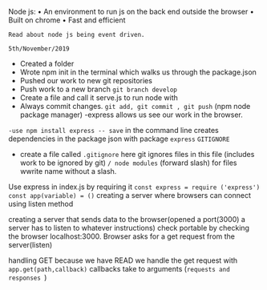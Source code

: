 Node js:
•	An environment to run js on the back end outside the browser
•	Built on chrome
•	Fast and efficient 

`Read about node js being event driven.`

`5th/November/2019`

-	Created a folder
-	Wrote npm init in the terminal which walks us through the package.json 
-	Pushed our work to new git repositories
-	Push work to a new branch `git branch develop`
-	Create a file and call it serve.js to run node with
-	Always commit changes. `git add, git commit , git push`
(npm node package manager)
-express allows us see our work in the browser.

`-use npm install express -- save` in the command line
creates dependencies in the package json with package `express`
          `GITIGNORE`
- create a file called `.gitignore` here git ignores files in this file (includes work to be ignored by git)
`/ node modules` (forward slash)
for files wwrite name without a slash.

Use express in index.js by requiring it
`const express = require ('express')`
` const app(variable) = ()`
creating a server where browsers can connect using listen method

creating a server that sends data to the browser(opened a port(3000) a server has to listen to whatever instructions)
check portable by checking the browser localhost:3000.
Browser asks for a get request from the server(listen)

handling GET because we have READ
we handle the get request with `app.get(path,callback)`
callbacks take to arguments (`requests and responses `)

